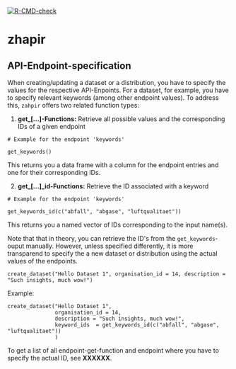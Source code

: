  <!-- badges: start -->
  [![R-CMD-check](https://github.com/openZH/zhapir/actions/workflows/R-CMD-check.yaml/badge.svg)](https://github.com/openZH/zhapir/actions/workflows/R-CMD-check.yaml)
  <!-- badges: end -->


# zhapir

## API-Endpoint-specification

When creating/updating a dataset or a distribution, you have to specify the values for the respective API-Enpoints. For a dataset, for example, you have to specify relevant keywords (among other endpoint values). To address this, `zahpir` offers two related function types: 
1. **get_\[...]-Functions:** Retrieve all possible values and the corresponding IDs of a given endpoint 
```
# Example for the endpoint 'keywords'

get_keywords()
```
This returns you a data frame with a column for the endpoint entries and one for their corresponding IDs.

2. **get_\[...]_id-Functions:** Retrieve the ID associated with a keyword
```
# Example for the endpoint 'keywords'

get_keywords_id(c("abfall", "abgase", "luftqualitaet"))
```
This returns you a named vector of IDs corresponding to the input name(s).


Note that that in theory, you can retrieve the ID's from the `get_keywords`-ouput manually. However, unless specified differently, it is more transparend to specify the a new dataset or distribution using the actual values of the endpoints. 

```
create_dataset("Hello Dataset 1", organisation_id = 14, description = "Such insights, much wow!")
```

Example:
```
create_dataset("Hello Dataset 1",
               organisation_id = 14,
               description = "Such insights, much wow!",
               keyword_ids  = get_keywords_id(c("abfall", "abgase", "luftqualitaet"))
               )
```

To get a list of all endpoint-get-function and endpoint where you have to specify the actual ID, see **XXXXXX**.
